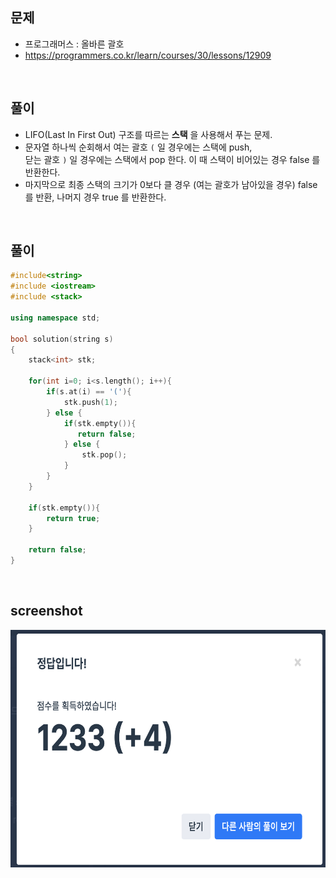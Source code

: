## 문제
- 프로그래머스 : 올바른 괄호
- https://programmers.co.kr/learn/courses/30/lessons/12909

<br/>

## 풀이
- LIFO(Last In First Out) 구조를 따르는 **스택** 을 사용해서 푸는 문제.
- 문자열 하나씩 순회해서 여는 괄호 ``` ( ``` 일 경우에는 스택에 push,   
닫는 괄호 ``` ) ``` 일 경우에는 스택에서 pop 한다. 이 때 스택이 비어있는 경우 false 를 반환한다.
- 마지막으로 최종 스택의 크기가 0보다 클 경우 (여는 괄호가 남아있을 경우) false 를 반환, 나머지 경우 true 를 반환한다.

<br/> 

## 풀이

```c++
#include<string>
#include <iostream>
#include <stack>

using namespace std;

bool solution(string s)
{
    stack<int> stk;

    for(int i=0; i<s.length(); i++){
        if(s.at(i) == '('){
            stk.push(1);
        } else {
            if(stk.empty()){
               return false; 
            } else {
                stk.pop();
            }
        }
    }
    
    if(stk.empty()){
        return true;
    }

    return false;
}
```

<br/>

## screenshot

 <img src="./screenshots/prog_올바른괄호.png" width="600" height="380"> 
